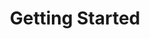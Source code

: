 ---
image: /images/NodeAndRel.png
title: Getting Started
position: 1.02
description: 
content_markdown: >-
  Access Technopedia data by using the Technopedia API.
  You retrieve data from the Technopedia database by using the TQL endpoint or the TID endpoint.<br>
  
   * Use the Technopedia ID (`/tid`) endpoint to get information about an entity in the graph, such as product information or a node attribute by specifying the Technopedia ID.<br>
   * Use the Technopedia query language (TQL) with the TQL endpoint (`/tql`) to create custom queries that you use to query the Technopedia database.<br>
  <br>

  Your Technopedia subscription determines your level of access to Technopedia data outside of the core Technopedia data.
    {: .warning}
  
  #### Get an API key<br>
     
  Before you can get data from data from the Technopedia database, you must get an API key from Flexera Technopedia support.
  The API key authorizes you to access the data that you are permitted to access with your subscription.

    
    
  #### Making API Requests to Technopedia<br>

  You can use cURL or a third-party API client to get data from the Technopedia database.<br>
  <br>
  The base URL for all API queries is <br>
  `https://v6-1.technopedia.com/`
  <br>
  
    Typically, cURL is preinstalled on Mac and Linux computers, and Windows users must install cURL. <br>
    {: .warning}

  For example, the following example is a cURL query: <br>
  `curl -G -H "Authorization: Bearer <API_KEY>" https://v6-1.technopedia.com/tql" --data-urlencode "q=MATCH (s:SOFTWARE_PRODUCT) RETURN s.product"`<br>
  
   
  You can also use a third-party API client, such as Postman to make API requests as shown in the following image.<br>
  <br>
  ![API Image](/images/bearer_token.png){: .img-responsive}<br>
    
 

  #### Parameters<br>

  For the Technopedia-id endpoint, you provide the Technopedia ID parameter.<br>

  `https://v6-1.technopedia.com/technopedia-id/<Technopedia ID>`<br>
  For example, `https://v6-1.technopedia.com/technopedia-id/359e53c0-6cda-4e3b-aaa1-2b05537ca718`
  <br>
  For the TQL endpoint, you provide MATCH statements with parameters that specify nodes, attributes, and relationships between nodes which are optional. <br>

  `https://v6-1.technopedia.com/tql?q=<TQL_query>`<br>
  For example, `https://v6-1.technopedia.com/tql?q=MATCH (a:HARDWARE_MODEL) RETURN a.model`

  
  #### Authentication<br>
  
  ###### The Technopedia Version 6.1 API uses OAuth for authentication. To authenticate in a new session, you pass the API key in the request header. <br> 
  The API key is provided by Flexera Technopedia support.

  In the following examples, an API key example is used with cURL and in the Postman API client. <br>
  <br>
  The key `Bearer b93477a9-054b-4878-a16f-d7f5d1f27a7a` is used in both of the following examples.
  <br>
  The following example shows the API key in a cURL request:<br>
  <br>
  `curl -G -H "Authorization: Bearer b93477a9-054b-4878-a16f-d7f5d1f27a7a" "https://v6.technopedia.com/tql" --data-urlencode "q=MATCH (s:SOFTWARE_PRODUCT) RETURN s.product"`<br>
  
   {: .success}

  Use the `--data-urlencode` option in the cURL command to encode spaces.<br>
  
  
  The following example shows where you add the API key to the header of a GET request in the Postman API client:<br>
  <br>
  ![API Image](/images/bearer_token.png){: .img-responsive}<br>


  #### 
  GET request by using the Technopedia query language (TQL)

  ######
  The main method for acessing information in Technopedia is by using the API with the Technopedia query language (TQL) to query nodes and relationships in the Technopedia database.<br>
  <br>
  GET `https://v6-1.technopedia.com/tql?q=<TQL_query>`<br>
  <br>
  
  #### Try out some queries by making a GET request

  <br>
  Try the following query that returns 10 software products that contain Microsoft in their name. <br>
  `https://v6-1.technopedia.com/tql?q=MATCH (s:SOFTWARE_PRODUCT) WHERE s.product  CONTAINS "Microsoft" Return s.product LIMIT 10` <br>
  <br>
  Try the following query that returns software editions that are named Enterprise Developer with the Technopedia ID. <br>
  `https://v6-1.technopedia.com/tql?q=MATCH (s:SOFTWARE_EDITION) WHERE s.edition = "Enterprise Developer" RETURN s.edition, s.technopedia_id LIMIT 3` <br>
  


  #### GET request with the Technopedia ID
  <br>
  
  You can make an API GET request to any entity in Technopedia by referencing the Technopedia ID. 
  For example, you can get details for a product item, or any entity such as an attribute in the Technopedia database. <br>
  You specify the Technopedia ID as a parameter for the `Technopedia-id` endpoint. <br>
  <br>
  GET `https://v6-1.technopedia.com/technopedia-id/<technopedia-id>` <br>

  Try out the following query example to return data for Technopedia ID: `359e53c0-6cda-4e3b-aaa1-2b05537ca718`<br>
  `https://v6-1.technopedia.com/technopedia-id/359e53c0-6cda-4e3b-aaa1-2b05537ca718` <br>
  
  <br>

  
  Tip: You can view Technopedia IDs by querying a node, for example, `MATCH (alias:NODE) RETURN alias`

  {: .warning}

  <br>
  To learn more about Technopedia nodes and writing TQL queries, take the following steps: <br>
   1. Learn about Technopedia nodes and graph database. <br>
      [Technopedia data structure](../#documentationNodes_Rel) <br>
   2. Learn about writing queries with the Technopedia query language to qeury the database. <br>
      [Technopedia query language](../#documentationtql104)




left_code_blocks:
  - code_block: |-
      curl -G -H "Authorization: Bearer <API_KEY>" https://v6-1.technopedia.com/tql" --data-urlencode "q=MATCH (s:SOFTWARE_PRODUCT) RETURN s.product"

      curl -G -H "Authorization: Bearer b93477a9-054b-4878-a16f-d7fdd1f27a7a" "https://v6-1.technopedia.com/tql" --data-urlencode "q=MATCH (s:SOFTWARE_PRODUCT) RETURN s.product"
        
    title: cURL authentication examples
    language: bash
    
right_code_blocks:
  - code_block: |2-
      curl -G -H "Authorization: Bearer <API_KEY>" https://v6-1.technopedia.com/<endpoint>

      Example:
      curl -G -H "Authorization: Bearer b93477a9-054b-4878-a16f-d7f5d17a7a" "https://v6-1.technopedia.com/<endpoint>
        
    title: Authentication
    language: bash
---